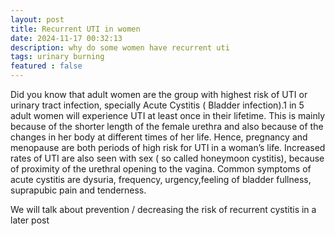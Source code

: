 ```yaml
---
layout: post
title: Recurrent UTI in women
date: 2024-11-17 00:32:13
description: why do some women have recurrent uti
tags: urinary burning
featured : false
---
```


Did you know that adult women are the group with highest risk of UTI or urinary tract infection, specially Acute Cystitis ( Bladder infection).1 in 5 adult women will experience UTI at least once in their lifetime. This is mainly because of the shorter length of the female urethra and also because of the changes in her body at different times of her life. Hence, pregnancy and menopause are both periods of high risk for UTI in a woman’s life. Increased rates of UTI are also seen with sex ( so called honeymoon cystitis), because of proximity of the urethral opening to the vagina.
Common symptoms of acute cystitis are dysuria, frequency, urgency,feeling of bladder fullness, suprapubic pain and tenderness.

We will talk about prevention / decreasing the risk of recurrent cystitis in a later post 



  

